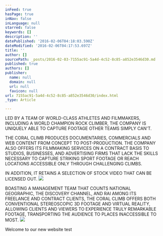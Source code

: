 ```yaml
---
inFeed: true
hasPage: true
inNav: false
inLanguage: null
starred: false
keywords: []
description: ''
datePublished: '2016-02-06T04:18:03.590Z'
dateModified: '2016-02-06T04:17:53.697Z'
title: ''
author: []
sourcePath: _posts/2016-02-03-7155ac91-5a4d-4c52-8c85-a852e3546d30.md
published: true
authors: []
publisher:
  name: null
  domain: null
  url: null
  favicon: null
url: 7155ac91-5a4d-4c52-8c85-a852e3546d30/index.html
_type: Article

---
```

LED BY A TEAM OF WORLD-CLASS ATHLETES AND FILMMAKERS, INCLUDING A WORLD CHAMPION ROCK CLIMBER, THE COMPANY IS UNIQUELY ABLE TO CAPTURE FOOTAGE OTHER TEAMS SIMPLY CAN'T. 

THE CORAL CLIMB PRODUCES DOCUMENTARIES, COMMERCIALS AND  WEB CONTENT FROM CONCEPT TO POST-PRODUCTION. THE COMPANY ALSO OFFERS ITS FILMMAKING SERVICES ON A CONTRACT BASIS TO STUDIOS, BUSINESSES, AND ADVERTISING FIRMS THAT LACK THE SKILLS NECESSARY TO CAPTURE STRIKING SPORT FOOTAGE OR REACH LOCATIONS ACCESSIBLE ONLY THROUGH CHALLENGING CLIMBS. 

IN ADDITION, IT RETAINS A SELECTION OF STOCK VIDEO THAT CAN BE LICENSED OUT. ![](https://the-grid-user-content.s3-us-west-2.amazonaws.com/38cafc1b-d43d-41ee-9651-e1029cb9d14b.png)

BOASTING A MANAGEMENT TEAM THAT COUNTS NATIONAL GEOGRAPHIC, THE DISCOVERY CHANNEL, AND RAI AMONG ITS FREELANCE AND CONTRACT CLIENTS, THE CORAL CLIMB OFFERS BOTH CONVENTIONAL STEREOSCOPIC 3D FOOTAGE AND VIRTUAL REALITY, ALLOWING CLIENTS AND VIEWERS TO EXPERIENCE TRULY REMARKABLE FOOTAGE, TRANSPORTING THE AUDIENCE TO PLACES INACCESSIBLE TO MOST.
![](https://the-grid-user-content.s3-us-west-2.amazonaws.com/9cf12e48-5c9b-48b3-bd83-71213de1eb3f.jpg)

Welcome to our new website test